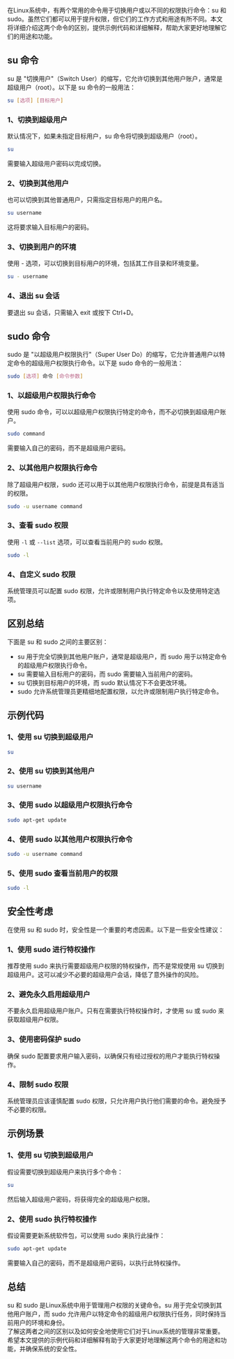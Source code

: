 在Linux系统中，有两个常用的命令用于切换用户或以不同的权限执行命令：su 和 sudo。虽然它们都可以用于提升权限，但它们的工作方式和用途有所不同。本文将详细介绍这两个命令的区别，提供示例代码和详细解释，帮助大家更好地理解它们的用途和功能。
<a name="yxM4X"></a>
## su 命令
su 是 "切换用户"（Switch User）的缩写，它允许切换到其他用户账户，通常是超级用户（root）。以下是 su 命令的一般用法：
```bash
su [选项] [目标用户]
```
<a name="ag54u"></a>
### 1、切换到超级用户
默认情况下，如果未指定目标用户，su 命令将切换到超级用户（root）。
```bash
su
```
需要输入超级用户密码以完成切换。
<a name="JIvda"></a>
### 2、切换到其他用户
也可以切换到其他普通用户，只需指定目标用户的用户名。
```bash
su username
```
这将要求输入目标用户的密码。
<a name="c4jkm"></a>
### 3、切换到用户的环境
使用 - 选项，可以切换到目标用户的环境，包括其工作目录和环境变量。
```bash
su - username
```
<a name="IW7fS"></a>
### 4、退出 su 会话
要退出 su 会话，只需输入 exit 或按下 Ctrl+D。
<a name="pCcxT"></a>
## sudo 命令
sudo 是 "以超级用户权限执行"（Super User Do）的缩写，它允许普通用户以特定命令的超级用户权限执行命令。以下是 sudo 命令的一般用法：
```bash
sudo [选项] 命令 [命令参数]
```
<a name="cLRU2"></a>
### 1、以超级用户权限执行命令
使用 sudo 命令，可以以超级用户权限执行特定的命令，而不必切换到超级用户账户。
```bash
sudo command
```
需要输入自己的密码，而不是超级用户密码。
<a name="s4dig"></a>
### 2、以其他用户权限执行命令
除了超级用户权限，sudo 还可以用于以其他用户权限执行命令，前提是具有适当的权限。
```bash
sudo -u username command
```
<a name="wHpjB"></a>
### 3、查看 sudo 权限
使用 `-l` 或 `--list` 选项，可以查看当前用户的 sudo 权限。
```bash
sudo -l
```
<a name="ykgYO"></a>
### 4、自定义 sudo 权限
系统管理员可以配置 sudo 权限，允许或限制用户执行特定命令以及使用特定选项。
<a name="J5b4j"></a>
## 区别总结
下面是 su 和 sudo 之间的主要区别：

- su 用于完全切换到其他用户账户，通常是超级用户，而 sudo 用于以特定命令的超级用户权限执行命令。
- su 需要输入目标用户的密码，而 sudo 需要输入当前用户的密码。
- su 切换到目标用户的环境，而 sudo 默认情况下不会更改环境。
- sudo 允许系统管理员更精细地配置权限，以允许或限制用户执行特定命令。
<a name="x27uI"></a>
## 示例代码
<a name="Z6Is6"></a>
### 1、使用 su 切换到超级用户
```bash
su
```
<a name="L9fO9"></a>
### 2、使用 su 切换到其他用户
```bash
su username
```
<a name="aWer0"></a>
### 3、使用 sudo 以超级用户权限执行命令
```bash
sudo apt-get update
```
<a name="lrPOl"></a>
### 4、使用 sudo 以其他用户权限执行命令
```bash
sudo -u username command
```
<a name="JcwJ2"></a>
### 5、使用 sudo 查看当前用户的权限
```bash
sudo -l
```
<a name="J3mTW"></a>
## 安全性考虑
在使用 su 和 sudo 时，安全性是一个重要的考虑因素。以下是一些安全性建议：
<a name="Xhru2"></a>
### 1、使用 sudo 进行特权操作
推荐使用 sudo 来执行需要超级用户权限的特权操作，而不是常规使用 su 切换到超级用户。这可以减少不必要的超级用户会话，降低了意外操作的风险。
<a name="G4aRr"></a>
### 2、避免永久启用超级用户
不要永久启用超级用户账户。只有在需要执行特权操作时，才使用 su 或 sudo 来获取超级用户权限。
<a name="qb0T8"></a>
### 3、使用密码保护 sudo
确保 sudo 配置要求用户输入密码，以确保只有经过授权的用户才能执行特权操作。
<a name="RDU7k"></a>
### 4、限制 sudo 权限
系统管理员应该谨慎配置 sudo 权限，只允许用户执行他们需要的命令。避免授予不必要的权限。
<a name="ueF3d"></a>
## 示例场景
<a name="zeuZJ"></a>
### 1、使用 su 切换到超级用户
假设需要切换到超级用户来执行多个命令：
```bash
su
```
然后输入超级用户密码，将获得完全的超级用户权限。
<a name="RNOHF"></a>
### 2、使用 sudo 执行特权操作
假设需要更新系统软件包，可以使用 sudo 来执行此操作：
```bash
sudo apt-get update
```
需要输入自己的密码，而不是超级用户密码，以执行此特权操作。
<a name="XnXuB"></a>
## 总结
su 和 sudo 是Linux系统中用于管理用户权限的关键命令。su 用于完全切换到其他用户账户，而 sudo 允许用户以特定命令的超级用户权限执行任务，同时保持当前用户的环境和身份。<br />了解这两者之间的区别以及如何安全地使用它们对于Linux系统的管理非常重要。希望本文提供的示例代码和详细解释有助于大家更好地理解这两个命令的用途和功能，并确保系统的安全性。
